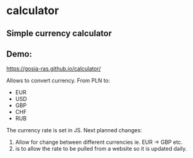 # calculator

## Simple currency calculator

## Demo: 
https://gosia-ras.github.io/calculator/

Allows to convert currency. From PLN to: 
- EUR
- USD
- GBP
- CHF
- RUB

The currency rate is set in JS. Next planned changes: 
1. Allow for change between different currencies ie. EUR -> GBP etc.
2. is to allow the rate to be pulled from a website so it is updated daily.
